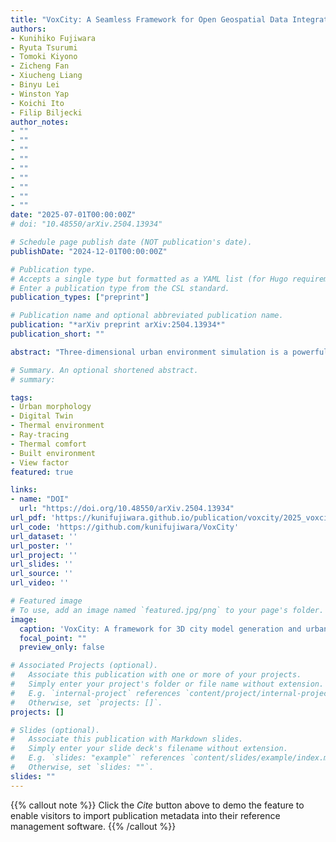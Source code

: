 ```yaml
---
title: "VoxCity: A Seamless Framework for Open Geospatial Data Integration, Grid-Based Semantic 3D City Model Generation, and Urban Environment Simulation"
authors:
- Kunihiko Fujiwara
- Ryuta Tsurumi
- Tomoki Kiyono
- Zicheng Fan
- Xiucheng Liang
- Binyu Lei
- Winston Yap
- Koichi Ito
- Filip Biljecki
author_notes:
- ""
- ""
- ""
- ""
- ""
- ""
- ""
- ""
- ""
date: "2025-07-01T00:00:00Z"
# doi: "10.48550/arXiv.2504.13934"

# Schedule page publish date (NOT publication's date).
publishDate: "2024-12-01T00:00:00Z"

# Publication type.
# Accepts a single type but formatted as a YAML list (for Hugo requirements).
# Enter a publication type from the CSL standard.
publication_types: ["preprint"]

# Publication name and optional abbreviated publication name.
publication: "*arXiv preprint arXiv:2504.13934*"
publication_short: ""

abstract: "Three-dimensional urban environment simulation is a powerful tool for informed urban planning. However, the intensive manual effort required to prepare input 3D city models has hindered its widespread adoption. To address this challenge, we present VoxCity, an open-source Python package that provides a one-stop solution for grid-based 3D city model generation and urban environment simulation for cities worldwide. VoxCity's `generator' subpackage automatically downloads building heights, tree canopy heights, land cover, and terrain elevation within a specified target area, and voxelizes buildings, trees, land cover, and terrain to generate an integrated voxel city model. The `simulator' subpackage enables users to conduct environmental simulations, including solar radiation and view index analyses. Users can export the generated models using several file formats compatible with external software, such as ENVI-met (INX), Blender, and Rhino (OBJ). We generated 3D city models for eight global cities, and demonstrated the calculation of solar irradiance, sky view index, and green view index. We also showcased microclimate simulation and 3D rendering visualization through ENVI-met and Rhino, respectively, through the file export function. Additionally, we reviewed openly available geospatial data to create guidelines to help users choose appropriate data sources depending on their target areas and purposes. VoxCity can significantly reduce the effort and time required for 3D city model preparation and promote the utilization of urban environment simulations. This contributes to more informed urban and architectural design that considers environmental impacts, and in turn, fosters sustainable and livable cities. VoxCity is released openly at https://github.com/kunifujiwara/VoxCity."

# Summary. An optional shortened abstract.
# summary: 

tags:
- Urban morphology
- Digital Twin
- Thermal environment
- Ray-tracing
- Thermal comfort
- Built environment
- View factor
featured: true

links:
- name: "DOI"
  url: "https://doi.org/10.48550/arXiv.2504.13934"
url_pdf: 'https://kunifujiwara.github.io/publication/voxcity/2025_voxcity.pdf'
url_code: 'https://github.com/kunifujiwara/VoxCity'
url_dataset: ''
url_poster: ''
url_project: ''
url_slides: ''
url_source: ''
url_video: ''

# Featured image
# To use, add an image named `featured.jpg/png` to your page's folder. 
image:
  caption: 'VoxCity: A framework for 3D city model generation and urban environment simulation'
  focal_point: ""
  preview_only: false

# Associated Projects (optional).
#   Associate this publication with one or more of your projects.
#   Simply enter your project's folder or file name without extension.
#   E.g. `internal-project` references `content/project/internal-project/index.md`.
#   Otherwise, set `projects: []`.
projects: []

# Slides (optional).
#   Associate this publication with Markdown slides.
#   Simply enter your slide deck's filename without extension.
#   E.g. `slides: "example"` references `content/slides/example/index.md`.
#   Otherwise, set `slides: ""`.
slides: ""
---
```


{{% callout note %}}
Click the *Cite* button above to demo the feature to enable visitors to import publication metadata into their reference management software.
{{% /callout %}}
